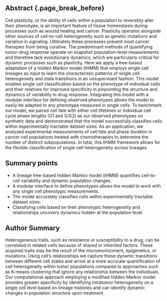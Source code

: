 ## Abstract {.page_break_before}

Cell plasticity, or the ability of cells within a population to reversibly alter their phenotype, is an important feature of tissue homeostasis during processes such as wound healing and cancer. Plasticity operates alongside other sources of cell-to-cell heterogeneity such as genetic mutations and variation in signaling. Ultimately these processes prevent most cancer therapies from being curative. The predominant methods of quantifying tumor-drug response operate on snapshot population-level measurements and therefore lack evolutionary dynamics, which are particularly critical for dynamic processes such as plasticity. Here we apply a tree-based adaptation of a hidden Markov model (tHMM) that employs single cell lineages as input to learn the characteristic patterns of single cell heterogeneity and state transitions in an unsupervised fashion. This model enables single cell classification based on the phenotype of individual cells and their relatives for improved specificity in pinpointing the structure and dynamics of variability in drug response. Integrating this model with a modular interface for defining observed phenotypes allows the model to easily be adapted to any phenotype measured in single cells. To benchmark our model, we paired cell fate with either cell lifetimes or individual cell cycle phase lengths (G1 and S/G2) as our observed phenotypes on synthetic data and demonstrated that the model successfully classifies cells within experimentally tractable dataset sizes. As an application, we analyzed experimental measurements of cell fate and phase duration in cancer cell populations treated with chemotherapies to determine the number of distinct subpopulations. In total, this tHMM framework allows for the flexible classification of single cell heterogeneity across lineages.

## Summary points

<!-- ASM proofed. -->

- A lineage tree-based hidden Markov model (tHMM) quantifies cell-to-cell variability and dynamic population changes.
- A modular interface to define phenotypes allows the model to work with any single cell phenotypic measurements.
- The model accurately classifies cells within experimentally tractable dataset sizes.
- Classifying cells based on their phenotypic heterogeneity and relationships uncovers dynamics hidden at the population level.

## Author Summary

<!-- ASM proofed. -->

Heterogeneous traits, such as resistance or susceptibility to a drug, can be correlated in related cells because of shared or inherited factors. These acquired traits may be the result of the microenvironment, epigenetics, or mutations. Using cell’s relationships we capture these dynamic transitions between different cell states and arrive at a more accurate quantification of cell heterogeneity within tumor populations compared to approaches such as K-means clustering that ignore any relationship between the individuals. Our computational approach employing a modified hidden Markov model provides greater specificity by identifying intratumor heterogeneity on a single cell level based on lineage histories and can identify dynamic changes in population structure upon treatment.
